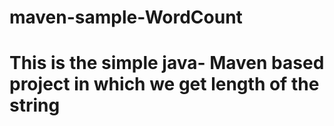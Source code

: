 # maven-sample-WordCount
# This is the simple java- Maven based project in which we get length of the string 
